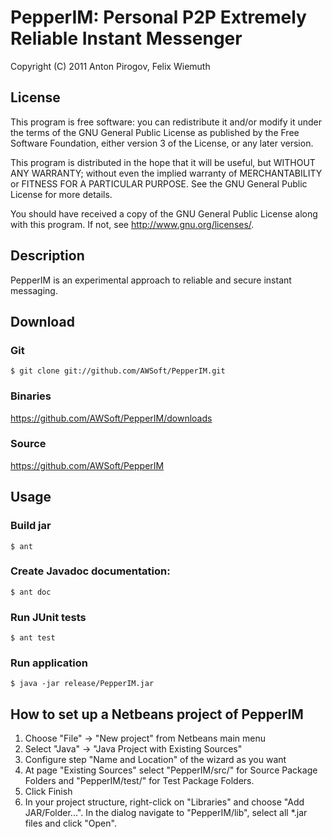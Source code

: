 PepperIM: Personal P2P Extremely Reliable Instant Messenger
===========================================================
Copyright (C) 2011 Anton Pirogov, Felix Wiemuth

License
-------

This program is free software: you can redistribute it and/or modify
it under the terms of the GNU General Public License as published by
the Free Software Foundation, either version 3 of the License, or
any later version.

This program is distributed in the hope that it will be useful,
but WITHOUT ANY WARRANTY; without even the implied warranty of
MERCHANTABILITY or FITNESS FOR A PARTICULAR PURPOSE.  See the
GNU General Public License for more details.

You should have received a copy of the GNU General Public License
along with this program.  If not, see <http://www.gnu.org/licenses/>.

Description
-----------
PepperIM is an experimental approach to reliable and secure instant messaging.

Download
--------
### Git
    $ git clone git://github.com/AWSoft/PepperIM.git

### Binaries
https://github.com/AWSoft/PepperIM/downloads

### Source
https://github.com/AWSoft/PepperIM

Usage
-----
### Build jar
    $ ant

### Create Javadoc documentation:
    $ ant doc

### Run JUnit tests
    $ ant test

### Run application
    $ java -jar release/PepperIM.jar


How to set up a Netbeans project of PepperIM
--------------------------------------------
1. Choose "File" -> "New project" from Netbeans main menu
2. Select "Java" -> "Java Project with Existing Sources"
3. Configure step "Name and Location" of the wizard as you want
4. At page "Existing Sources" select "PepperIM/src/" for Source Package Folders and "PepperIM/test/" for Test Package Folders.
5. Click Finish
6. In your project structure, right-click on "Libraries" and choose "Add JAR/Folder...". In the dialog navigate to "PepperIM/lib", select all *.jar files and click "Open".
